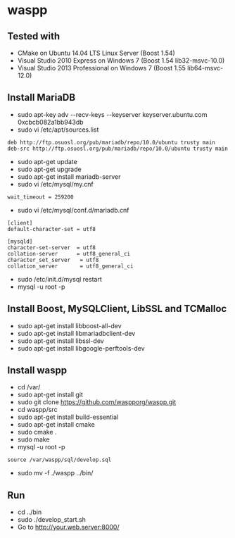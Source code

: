 waspp
=====

Tested with
-----------
* CMake on Ubuntu 14.04 LTS Linux Server (Boost 1.54)
* Visual Studio 2010 Express on Windows 7 (Boost 1.54 lib32-msvc-10.0)
* Visual Studio 2013 Professional on Windows 7 (Boost 1.55 lib64-msvc-12.0)


Install MariaDB
---------------
* sudo apt-key adv --recv-keys --keyserver keyserver.ubuntu.com 0xcbcb082a1bb943db
* sudo vi /etc/apt/sources.list
```
deb http://ftp.osuosl.org/pub/mariadb/repo/10.0/ubuntu trusty main
deb-src http://ftp.osuosl.org/pub/mariadb/repo/10.0/ubuntu trusty main
```

* sudo apt-get update
* sudo apt-get upgrade
* sudo apt-get install mariadb-server
* sudo vi /etc/mysql/my.cnf
```
wait_timeout = 259200
```

* sudo vi /etc/mysql/conf.d/mariadb.cnf
```
[client]
default-character-set = utf8

[mysqld]
character-set-server  = utf8
collation-server      = utf8_general_ci
character_set_server   = utf8
collation_server       = utf8_general_ci
```

* sudo /etc/init.d/mysql restart
* mysql -u root -p

Install Boost, MySQLClient, LibSSL and TCMalloc
------------------------------------------------
* sudo apt-get install libboost-all-dev
* sudo apt-get install libmariadbclient-dev
* sudo apt-get install libssl-dev
* sudo apt-get install libgoogle-perftools-dev

Install waspp
-------------
* cd /var/
* sudo apt-get install git
* sudo git clone https://github.com/waspporg/waspp.git
* cd waspp/src
* sudo apt-get install build-essential
* sudo apt-get install cmake
* sudo cmake .
* sudo make
* mysql -u root -p
```
source /var/waspp/sql/develop.sql
```

* sudo mv -f ./waspp ../bin/

Run
---
* cd ../bin
* sudo ./develop_start.sh
* Go to http://your.web.server:8000/
